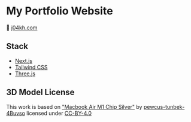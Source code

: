 # My Portfolio Website

🚀 [j04kh.com](https://j04kh.com/) 

## Stack

- [Next.js](https://nextjs.org/)
- [Tailwind CSS](https://tailwindcss.com/)
- [Three.js](https://threejs.org/)


## 3D Model License

This work is based on ["Macbook Air M1 Chip Silver"](https://sketchfab.com/3d-models/macbook-air-m1-chip-silver-5b40cae179e745ea96cb9d409812a024) by [pewcus-tunbek-4Buvso](https://sketchfab.com/pewcus-tunbek-4Buvso) licensed under [CC-BY-4.0](http://creativecommons.org/licenses/by/4.0/)
